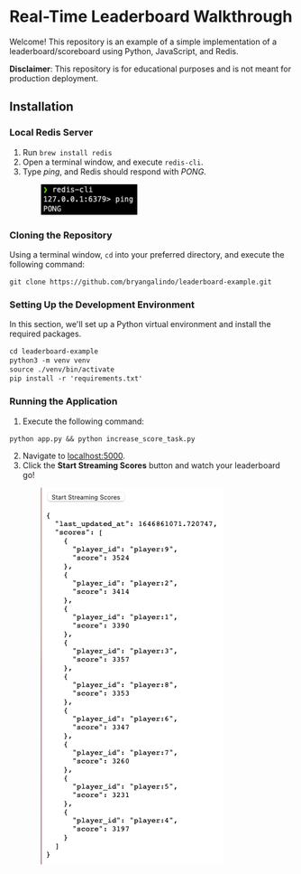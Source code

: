 # Real-Time Leaderboard Walkthrough
Welcome! This repository is an example of a simple implementation of a leaderboard/scoreboard using Python, JavaScript, and Redis.

**Disclaimer**: This repository is for educational purposes and is not meant for production deployment. 

## Installation
### Local Redis Server 
1. Run `brew install redis`
2. Open a terminal window, and execute `redis-cli`.
3. Type _ping_, and Redis should respond with _PONG_.

&ensp;&ensp;&ensp;&ensp;&ensp;&ensp;&ensp;&ensp;![pingpong.png](static/img/pingpong.png)
### Cloning the Repository
Using a terminal window, `cd` into your preferred directory, and execute the following command:
```
git clone https://github.com/bryangalindo/leaderboard-example.git
```
### Setting Up the Development Environment
In this section, we'll set up a Python virtual environment and install the required packages.
```
cd leaderboard-example
python3 -m venv venv
source ./venv/bin/activate
pip install -r 'requirements.txt'
```
### Running the Application
1. Execute the following command:
```
python app.py && python increase_score_task.py
```
2. Navigate to [localhost:5000](http://127.0.0.1:5000).
3. Click the **Start Streaming Scores** button and watch your leaderboard go!

&ensp;&ensp;&ensp;&ensp;&ensp;&ensp;&ensp;&ensp;![leaderboard.png](static/img/leaderboard.png)
